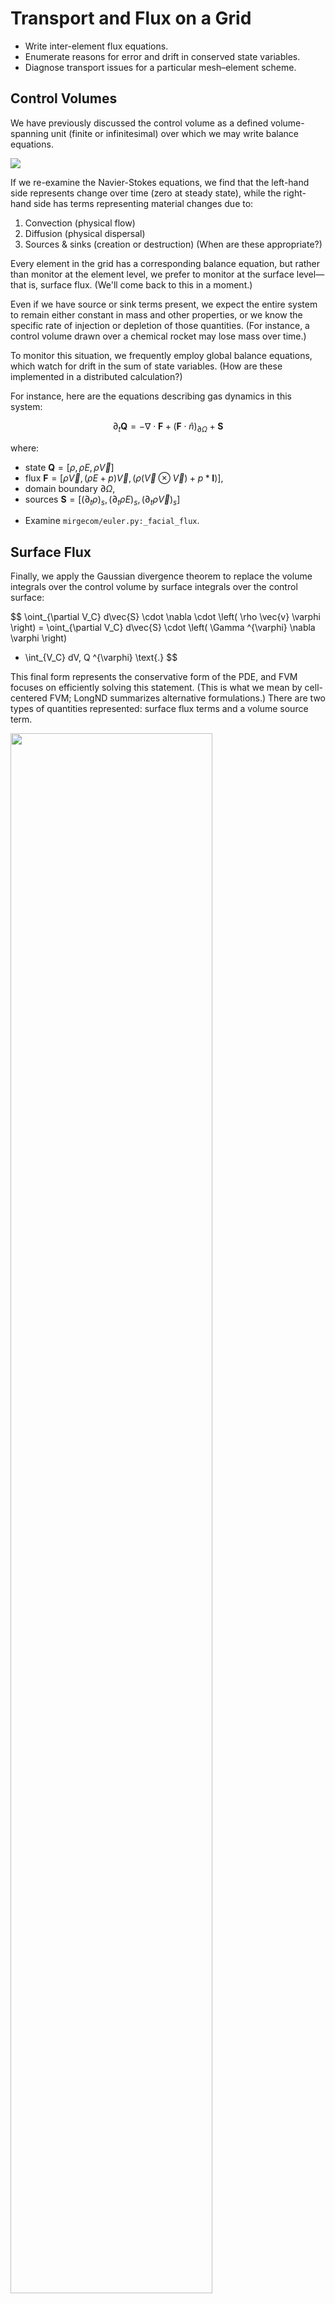 #   Transport and Flux on a Grid

- Write inter-element flux equations.
- Enumerate reasons for error and drift in conserved state variables.
- Diagnose transport issues for a particular mesh–element scheme.

##  Control Volumes

We have previously discussed the control volume as a defined volume-spanning unit (finite or infinitesimal) over which we may write balance equations.

![](https://www.researchgate.net/profile/Yucheng-Liu-17/publication/262561974/figure/fig1/AS:296858703417344@1447788038195/The-conservation-of-mass-in-an-infinitesimal-control-volume-of-fluid-2.png)

If we re-examine the Navier-Stokes equations, we find that the left-hand side represents change over time (zero at steady state), while the right-hand side has terms representing material changes due to:

1. Convection (physical flow)
2. Diffusion (physical dispersal)
3. Sources & sinks (creation or destruction) (When are these appropriate?)

Every element in the grid has a corresponding balance equation, but rather than monitor at the element level, we prefer to monitor at the surface level—that is, surface flux.  (We'll come back to this in a moment.)

Even if we have source or sink terms present, we expect the entire system to remain either constant in mass and other properties, or we know the specific rate of injection or depletion of those quantities.  (For instance, a control volume drawn over a chemical rocket may lose mass over time.)

To monitor this situation, we frequently employ global balance equations, which watch for drift in the sum of state variables.  (How are these implemented in a distributed calculation?)


For instance, here are the equations describing gas dynamics in this system:

$$
\partial_t \mathbf{Q} = -\nabla\cdot{\mathbf{F}} +
(\mathbf{F}\cdot\hat{n})_{\partial\Omega} + \mathbf{S}
$$

where:

- state $\mathbf{Q} = [\rho, \rho{E}, \rho\vec{V} ]$
- flux $\mathbf{F} = [\rho\vec{V},(\rho{E} + p)\vec{V},(\rho(\vec{V}\otimes\vec{V}) + p*\mathbf{I})]$,
- domain boundary $\partial\Omega$,
- sources $\mathbf{S} = [{(\partial_t{\rho})}_s, {(\partial_t{\rho{E}})}_s, {(\partial_t{\rho\vec{V}})}_s]$

* Examine `mirgecom/euler.py:_facial_flux`.

##  Surface Flux

Finally, we apply the Gaussian divergence theorem to replace the volume integrals over the control volume by surface integrals over the control surface:

$$
\oint_{\partial V_C} d\vec{S} \cdot \nabla \cdot \left( \rho \vec{v} \varphi \right)
= \oint_{\partial V_C} d\vec{S} \cdot \left( \Gamma ^{\varphi} \nabla \varphi \right)
+ \int_{V_C} dV\, Q ^{\varphi} \text{.}
$$

This final form represents the conservative form of the PDE, and FVM focuses on efficiently solving this statement.  (This is what we mean by cell-centered FVM; LongND summarizes alternative formulations.)  There are two types of quantities represented:  surface flux terms and a volume source term.

<img src="./img/fvm-cell-terms.png" width="80%"/>

**Figure**.  Partial differential equation terms in a finite volume cell.

### Conservative Surface Flux

The key challenge in solving the semi-discretized equation arises from the flux integration requirement over the element faces.  For simplicity, we write the convective, diffusive, and total flux terms as

$$
\begin{eqnarray}
\vec{J}^{\varphi,C} & = \rho \vec{v} \varphi \\
\vec{J}^{\varphi,D} & = - \Gamma^{\varphi} \nabla \varphi \\
\vec{J}^{\varphi}   & = \vec{J}^{\varphi,C} + \vec{J}^{\varphi,D} \text{.}
\end{eqnarray}
$$

Replace the surface integral over C by a summation of flux terms at each face:

$$
\oint_{\partial V_C} d\vec{S} \cdot \vec{J}^{\varphi}
= \sum_{\text{faces}(V_C)} \left( \int_{\text{faces}} \vec{J}^{\varphi}_{\text{face}} \right)
$$

*This result conserves quantities extremely well, the primary advantage of FVM.*

#### Quadrature

_Quadrature_ refers to numerical integration.  At the conceptually simplest end, this can simply be using something like the trapezoid rule to evaluate an integral:

![](https://upload.wikimedia.org/wikipedia/commons/thumb/d/d1/Integration_num_trapezes_notation.svg/716px-Integration_num_trapezes_notation.svg.png)

The surface flux integral is typically written as a double integral over $x$ and $y$ (or whatever coordinate system is in play, such as $\phi$, $h$ for a cylindrical coordinate system).

$$
\int_{\text{face}} \vec{J}^{\varphi}_{\text{face}}
= \int dx \int dy \, \vec{J}^{\varphi}(x,y)
$$

Numericists have improved methods far beyond this point, however, such as using Richardson extrapolation to cleverly cancel error terms.  One conventional means of solution for the surface flux exploits the technique of Gaussian quadrature.  *Gaussian quadrature* integrates across the domain by evaluating the integrand at selected points and weighting the values by certain rules.  For instance, to evaluate

$$
\int_{-1}^{+1} dx \, e^{-x}
$$

with a 2-point quadrature, one calculates as follows:

| $x_i$         | $e^{-x}$ | $w_i$ | $w_i e^{-x}$ |
|---------------|----------|-------|--------------|
| $-\sqrt{1/3}$ | $0.5614$ | 1     | $0.5614$     |
| $+\sqrt{1/3}$ | $1.7813$ | 1     | $1.7813$     |
|               |          |       | $\sum_i w_i e^{-x} = 2.3427$ |

The absolute error is $2.3504 - 2.3427 = 0.0077$, and the method is far more efficient for most practical integrals than other rules of integration.  Gaussian quadrature is most appropriate when the integrand is relatively less expensive than the integration itself, which applies to many cases without analytical solutions.

A very similar technique holds for surface integration of the flux.

<img src="./img/fvm-cell-quadrature-face.png" width="80%"/>

**Figure**.  Surface flux integration with one, two, and three quadrature points per cell face.

(If you set things up properly, your nodes in each element correspond to your numerical quadrature points!)

##  Error Sources

When we calculate a quantity numerically, we typically introduce some sort of numerical error into the result.  Frequently this is the result of either _roundoff error_, which occurs due to the finite nature of floating-point mathematics; or _truncation error_, which occurs from terms in the Taylor series of our calculation which are ignored.

### Roundoff Error

If we have an incomplete understanding of how numbers are represented on the machine, we may be surprised by certain results.  For instance, a trivial example suffices to show that something is going on:

```py
(1.1 - 0.8) == 0.3
```

To fully understand numerical error, we must first make a foray into numerical representation.  Recall that computer values like `int`s are stored as binary numbers in the machine.  If we wish to represent a fractional part, we can assign an arbitrary "binary point" (in analogy with the decimal point).

![](repo:./img/binary-point.png)

This sort of approach has major consequences.  For instance, consider the commands:

```py
print( 1.1 - 0.8 )
print( 0.3 )
print( 1.1 - 0.8 == 0.3 )
```

What happened?  If we examine the representation of each term, we can see the source of the discrepancy:

| Decimal Number | Binary Number |
| -------------- | ------------- |
| $1.1$ | `0001100110011001100110011001100110011001100110011010` |
| $0.8$ | `1001100110011001100110011001100110011001100110011010` |
| $1.1-0.8$ | `0011001100110011001100110011001100110011001100110100` |
| $0.3$ | `0011001100110011001100110011001100110011001100110011` |

So the difference of these last two quantities, expressed in binary, is `0000000000000000000000000000000000000000000000000001`!  But this is enough to prevent equality.

The right answer is to use a range, or the library functions `np.isclose` and `np.allclose` when assessing floating-point values.  _Never_ test equality on floating-point numbers.

```py
np.isclose( a, b, rtol=1e-05, atol=1e-08)
np.allclose(a, b, rtol=1e-05, atol=1e-08)
```

This is how floating-point values are _actually_ represented in the machine.  It's elegant if obscure, and mostly it is handled by the hardware.

![](./img/floating-point.png)

-   [Goldberg, “What every computer scientist should know about floating-point arithmetic”](http://perso.ens-lyon.fr/jean-michel.muller/goldberg.pdf)

### Truncation Error

When we produce a finite-difference approximation, we are in essence taking a Taylor series expansion about a particular point and chopping off the higher-order terms in $h$.

$$
f(x)
\rightarrow
f(a)+\frac {f'(a)}{1!} (x-a)+ \frac{f''(a)}{2!} (x-a)^2+\frac{f'''(a)}{3!}(x-a)^3+ \cdots
\approx
f(a)+\frac {f'(a)}{1!} (x-a)+ \frac{f''(a)}{2!} (x-a)^2+O(h^3)
$$

for a second-order approximation with third-order error term.  This means that the approximate expression carries a certain amount of error, sometimes left implicit but always present:

$$
O(h^3)
=
\frac{f'''(a)}{3!}(x-a)^3+\frac{f^{(4)}(a)}{4!}(x-a)^4+\frac{f^{(5)}(a)}{5!}(x-a)^5+ \cdots
$$

Truncation error means that numerical calculations produce pseudo-physical results, or behaviors that appear to mimic physical phenomena but are not in fact real.  We call the most important of these _numerical dispersion_ and _numerical diffusion_.

Numerical dispersion arises from odd-ordered derivative terms in the truncation error.  Physical dispersion arises under circumstances where waves of a fluid do not travel at the same speed, so they separate gradually.  (This can happen due to frequency or amplitude differences.)  In some media, we expect this of waves, but numerical dispersion mimics this phenomenon incorrectly.  Physical dispersion spreads waves out.  In an analogous way, numerical dispersion will lead to phase errors (erroneous wiggles) in the solution.

![](http://www.jick.net/~jess/hr/skept/GWP/packet1.gif)

![](./img/error-dispersion.png)

Numerical diffusion arises from even-ordered derivative terms in the truncation error.  Physical diffusion will cause waves to soften, and similarly numerical diffusion will smear out and dissipate waves, in particular smoothing out sharp fronts as discontinuities.  (This is something to be attentive to in a supersonic system with shock waves present.)

![](./img/error-diffusion.png)

The most common way to think about truncation error is that we are inexactly solving an exact expression.  It's also possible to flip the statement:  we are _exactly_ solving an _inexact_ expression.  Sometimes this latter approach is fruitful in reasoning about how and whether to worry about numerical error sources in a calculation.

- [Brewer, “Gaussian Wave Packets”](http://www.jick.net/~jess/hr/skept/GWP/)
- [Kuzmin, “Analysis of numerical dissipation and dispersion”](http://www.mathematik.tu-dortmund.de/~kuzmin/cfdintro/lecture10.pdf)

> From a practical point of view:
- an upwind discretisation scheme will have high numerical diffusion and low dispersion;
- a central or high order discretisation scheme (with no limiter) will have low numerical diffusion and high dispersion;
- a limited discretisation scheme tries to have the best of both world.

- [CFD Online Forums, “What's the difference between diffusion and dispersion?”](https://www.cfd-online.com/Forums/main/84744-what-difference-between-diffusion-dispersion.html)

##  Boundary Conditions

* Examine `mirgecom/diffusion.py:diffusion_operator` ($\nabla\cdot(\alpha\nabla u)$), `DirichletDiffusionBoundary` (specified), `NeumannDiffusionBoundary` (derivative).

* Examine `mirgecom/boundary.py:AdiabaticSlipBoundary`.
